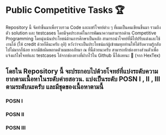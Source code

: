 # Public Competitive Tasks 🏆

<p>
 Repository นี้ จัดทำขึ้นมาเพื่อรวบรวม Code และแชร์โจทย์ต่าง ๆ ที่ผมเป็นคนเขียนขึ้นมา รวมถึงตัว solution และ testcases โดยมีจุดประสงค์ในการพัฒนาความสามารถด้าน Competitive Programming โดยมุ่งเน้นประโยชน์ด้านการศึกษาเป็นหลัก สามารถนำโจทย์ที่มีไปปรับแต่งและใช้งานได้ (ให้ credit ด้วยก็ดีนะครับ อุอิ) 
  หวังว่าจะเป็นประโยชน์แก่ผู้เข้าชมทุกท่านให้ได้รับความรู้กลับไปไม่มากก็น้อย หากมีข้อผิดพลาดตัวผมขออภัยมา ณ ที่นี้ด้วยนะครับ สามารถทักช่องทางส่วนตัวเพื่อแจ้งแก้ไขโจทย์และ testcases ได้จากช่องทางที่ฝากไว้ใน Github นี้ได้เลยนะ 🫠 (จาก HexTex)
</p>

## โดยใน Repository นี้ จะประกอบไปด้วยโจทย์ที่แบ่งระดับความยากตามเนื้อหาในระดับค่ายสอวน. แบ่งเป็นระดับ POSN I , II , III ตามระดับนะครับ และมีชุดของเนื้อหาตามนี้ 

### POSN I

### POSN II

### POSN III

